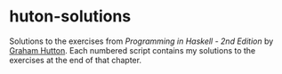 # huton-solutions
Solutions to the exercises from *Programming in Haskell - 2nd Edition* by [Graham Hutton](http://www.cs.nott.ac.uk/~pszgmh/). Each numbered script contains my solutions to the exercises at the end of that chapter.